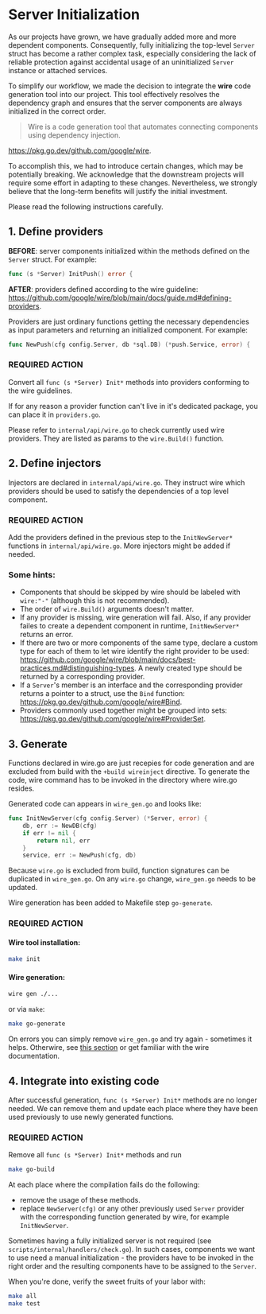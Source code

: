# Server Initialization

As our projects have grown, we have gradually added more and more dependent components. Consequently, fully initializing the top-level `Server` struct has become a rather complex task, especially considering the lack of reliable protection against accidental usage of an uninitialized `Server` instance or attached services.

To simplify our workflow, we made the decision to integrate the **wire** code generation tool into our project. This tool effectively resolves the dependency graph and ensures that the server components are always initialized in the correct order.

> Wire is a code generation tool that automates connecting components using dependency injection.

https://pkg.go.dev/github.com/google/wire.

To accomplish this, we had to introduce certain changes, which may be potentially breaking. We acknowledge that the downstream projects will require some effort in adapting to these changes. Nevertheless, we strongly believe that the long-term benefits will justify the initial investment.

Please read the following instructions carefully.

## 1. Define providers
**BEFORE**: server components initialized within the methods defined on the `Server` struct.
For example:
```go
func (s *Server) InitPush() error {
```

**AFTER**: providers defined according to the wire guideline: https://github.com/google/wire/blob/main/docs/guide.md#defining-providers.

Providers are just ordinary functions getting the necessary dependencies as input parameters and returning an initialized component.
For example:
```go
func NewPush(cfg config.Server, db *sql.DB) (*push.Service, error) {
```

### REQUIRED ACTION
Convert all `func (s *Server) Init*` methods into providers conforming to the wire guidelines.

If for any reason a provider function can't live in it's dedicated package, you can place it in `providers.go`.

Please refer to `internal/api/wire.go` to check currently used wire providers. They are listed as params to the `wire.Build()` function.

## 2. Define injectors
Injectors are declared in `internal/api/wire.go`. They instruct wire which providers should be used to satisfy the dependencies of a top level component.

### REQUIRED ACTION
Add the providers defined in the previous step to the `InitNewServer*` functions in `internal/api/wire.go`. More injectors might be added if needed.

### Some hints:
 - Components that should be skipped by wire should be labeled with `wire:"-"` (although this is not recommended).
 - The order of `wire.Build()` arguments doesn't matter.
 - If any provider is missing, wire generation will fail. Also, if any provider failes to create a dependent component in runtime, `InitNewServer*` returns an error.
 - If there are two or more components of the same type, declare a custom type for each of them to let wire identify the right provider to be used: https://github.com/google/wire/blob/main/docs/best-practices.md#distinguishing-types. A newly created type should be returned by a corresponding provider.
 - If a `Server`'s member is an interface and the corresponding provider returns a pointer to a struct, use the `Bind` function: https://pkg.go.dev/github.com/google/wire#Bind.
 - Providers commonly used together might be grouped into sets: https://pkg.go.dev/github.com/google/wire#ProviderSet.

## 3. Generate
Functions declared in wire.go are just recepies for code generation and are excluded from build with the `+build wireinject` directive.
To generate the code, wire command has to be invoked in the directory where wire.go resides.

Generated code can appears in `wire_gen.go` and looks like:
```go
func InitNewServer(cfg config.Server) (*Server, error) {
	db, err := NewDB(cfg)
	if err != nil {
		return nil, err
	}
	service, err := NewPush(cfg, db)
```

Because `wire.go` is excluded from build, function signatures can be duplicated in `wire_gen.go`. On any `wire.go` change, `wire_gen.go` needs to be updated.

Wire generation has been added to Makefile step `go-generate`.

### REQUIRED ACTION
#### Wire tool installation:
```sh
make init
```

#### Wire generation:
```sh
wire gen ./...
```
or via `make`:
```sh
make go-generate
```

On errors you can simply remove `wire_gen.go` and try again - sometimes it helps.
Otherwire, see [this section](#some-hints) or get familiar with the wire documentation.

## 4. Integrate into existing code

After successful generation, `func (s *Server) Init*` methods are no longer needed. We can remove them and update each place where they have been used previously to use newly generated functions.

### REQUIRED ACTION
Remove all `func (s *Server) Init*` methods and run
```sh
make go-build
```
At each place where the compilation fails do the following:
 - remove the usage of these methods.
 - replace `NewServer(cfg)` or any other previously used `Server` provider with the corresponding function generated by wire, for example `InitNewServer`.

Sometimes having a fully initialized server is not required (see `scripts/internal/handlers/check.go`). In such cases, components we want to use need a manual initialization - the providers have to be invoked in the right order and the resulting components have to be assigned to the `Server`.

When you're done, verify the sweet fruits of your labor with:
```sh
make all
make test
```